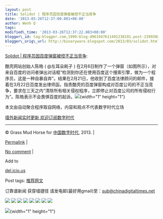 ```yaml
--- 
layout: post 
title: Solidot | 程序员因百度弹窗被控不正当竞争 
date: '2013-03-26T12:37:00.001+08:00' 
author: Wenh Q
tags:
modified\_time: '2013-03-26T12:37:22.083+08:00' 
blogger\_id: tag:blogger.com,1999:blog-4961947611491238191.post-2399388959605842433
blogger\_orig\_url: http://binaryware.blogspot.com/2013/03/solidot.html
--- 
```

[Solidot |
程序员因百度弹窗被控不正当竞争](http://feedproxy.google.com/~r/chinagfwblog/~3/gPBA5Ul3a7g/):

酷壳网站创始人陈皓 ( @左耳朵耗子 )
在2月6日制作了一个弹窗（如图所示），对来自百度的访问者弹出对话框“检测到你还在使用百度这个搜索引擎，做为一个程序员，这是一种自暴自弃”。结果在2月21日，他收到了百度法律顾问的邮件，接着在3月22日百度发出律师函，指责酷壳的百度弹窗构成对百度公司的不正当竞争，要求在三天之内“清除所有相关侵权程序，立即停止对百度公司的所有侵权行为”。陈皓表示不会畏惧百度的起诉。![](http://solidot.org.feedsportal.com/c/33236/f/556826/s/29f20570/mf.gif){width="1"
height="1"}

本文由自动聚合程序取自网络，内容和观点不代表数字时代立场



[墙外新闻实时更新 欢迎订阅数字时代](http://eepurl.com/mstlf)


















------------------------------------------------------------------------

© Grass Mud Horse for
[中国数字时代](https://kexueshangwang.info/chinese), 2013. |

[Permalink](https://kexueshangwang.info/chinese/2013/03/solidot-%e7%a8%8b%e5%ba%8f%e5%91%98%e5%9b%a0%e7%99%be%e5%ba%a6%e5%bc%b9%e7%aa%97%e8%a2%ab%e6%8e%a7%e4%b8%8d%e6%ad%a3%e5%bd%93%e7%ab%9e%e4%ba%89/)
|

[No
comment](https://kexueshangwang.info/chinese/2013/03/solidot-%e7%a8%8b%e5%ba%8f%e5%91%98%e5%9b%a0%e7%99%be%e5%ba%a6%e5%bc%b9%e7%aa%97%e8%a2%ab%e6%8e%a7%e4%b8%8d%e6%ad%a3%e5%bd%93%e7%ab%9e%e4%ba%89/#comments)
|

Add to

[del.icio.us](http://del.icio.us/post?url=https://kexueshangwang.info/chinese/2013/03/solidot-%e7%a8%8b%e5%ba%8f%e5%91%98%e5%9b%a0%e7%99%be%e5%ba%a6%e5%bc%b9%e7%aa%97%e8%a2%ab%e6%8e%a7%e4%b8%8d%e6%ad%a3%e5%bd%93%e7%ab%9e%e4%ba%89/&title=Solidot%20%7C%20%E7%A8%8B%E5%BA%8F%E5%91%98%E5%9B%A0%E7%99%BE%E5%BA%A6%E5%BC%B9%E7%AA%97%E8%A2%AB%E6%8E%A7%E4%B8%8D%E6%AD%A3%E5%BD%93%E7%AB%9E%E4%BA%89)





Post tags:
[推荐网文](https://kexueshangwang.info/chinese/tag/%e6%8e%a8%e8%8d%90%e7%bd%91%e6%96%87/?category=10466)



订靠谱新闻 获穿墙捷径
请发电邮(最好用gmail)至：sub@chinadigitaltimes.net





<div>

[![](http://feeds.feedburner.com/~ff/chinagfwblog?d=yIl2AUoC8zA)](http://feeds.feedburner.com/~ff/chinagfwblog?a=gPBA5Ul3a7g:rPOUbVpIgpY:yIl2AUoC8zA)
[![](http://feeds.feedburner.com/~ff/chinagfwblog?i=gPBA5Ul3a7g:rPOUbVpIgpY:-BTjWOF_DHI)](http://feeds.feedburner.com/~ff/chinagfwblog?a=gPBA5Ul3a7g:rPOUbVpIgpY:-BTjWOF_DHI)
[![](http://feeds.feedburner.com/~ff/chinagfwblog?i=gPBA5Ul3a7g:rPOUbVpIgpY:F7zBnMyn0Lo)](http://feeds.feedburner.com/~ff/chinagfwblog?a=gPBA5Ul3a7g:rPOUbVpIgpY:F7zBnMyn0Lo)
[![](http://feeds.feedburner.com/~ff/chinagfwblog?i=gPBA5Ul3a7g:rPOUbVpIgpY:V_sGLiPBpWU)](http://feeds.feedburner.com/~ff/chinagfwblog?a=gPBA5Ul3a7g:rPOUbVpIgpY:V_sGLiPBpWU)
[![](http://feeds.feedburner.com/~ff/chinagfwblog?d=qj6IDK7rITs)](http://feeds.feedburner.com/~ff/chinagfwblog?a=gPBA5Ul3a7g:rPOUbVpIgpY:qj6IDK7rITs)
[![](http://feeds.feedburner.com/~ff/chinagfwblog?d=l6gmwiTKsz0)](http://feeds.feedburner.com/~ff/chinagfwblog?a=gPBA5Ul3a7g:rPOUbVpIgpY:l6gmwiTKsz0)
[![](http://feeds.feedburner.com/~ff/chinagfwblog?i=gPBA5Ul3a7g:rPOUbVpIgpY:gIN9vFwOqvQ)](http://feeds.feedburner.com/~ff/chinagfwblog?a=gPBA5Ul3a7g:rPOUbVpIgpY:gIN9vFwOqvQ)
[![](http://feeds.feedburner.com/~ff/chinagfwblog?d=TzevzKxY174)](http://feeds.feedburner.com/~ff/chinagfwblog?a=gPBA5Ul3a7g:rPOUbVpIgpY:TzevzKxY174)

</div>

![](http://feeds.feedburner.com/~r/chinagfwblog/~4/gPBA5Ul3a7g){width="1"
height="1"}
